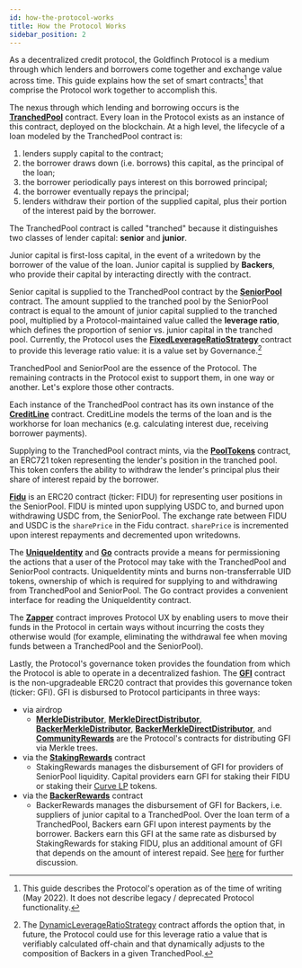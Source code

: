 ```yaml
---
id: how-the-protocol-works
title: How the Protocol Works
sidebar_position: 2
---
```


As a decentralized credit protocol, the Goldfinch Protocol is a medium through which lenders and borrowers come together and exchange value across time. This guide explains how the set of smart contracts[^1] that comprise the Protocol work together to accomplish this.

The nexus through which lending and borrowing occurs is the **[TranchedPool](./contracts/core/TranchedPool)** contract. Every loan in the Protocol exists as an instance of this contract, deployed on the blockchain. At a high level, the lifecycle of a loan modeled by the TranchedPool contract is:
1. lenders supply capital to the contract;
2. the borrower draws down (i.e. borrows) this capital, as the principal of the loan;
3. the borrower periodically pays interest on this borrowed principal;
4. the borrower eventually repays the principal;
5. lenders withdraw their portion of the supplied capital, plus their portion of the interest paid by the borrower.

The TranchedPool contract is called "tranched" because it distinguishes two classes of lender capital: **senior** and **junior**.

Junior capital is first-loss capital, in the event of a writedown by the borrower of the value of the loan. Junior capital is supplied by **Backers**, who provide their capital by interacting directly with the contract.

Senior capital is supplied to the TranchedPool contract by the **[SeniorPool](./contracts/core/SeniorPool)** contract. The amount supplied to the tranched pool by the SeniorPool contract is equal to the amount of junior capital supplied to the tranched pool, multiplied by a Protocol-maintained value called the **leverage ratio**, which defines the proportion of senior vs. junior capital in the tranched pool. Currently, the Protocol uses the [**FixedLeverageRatioStrategy**](./contracts/core/FixedLeverageRatioStrategy) contract to provide this leverage ratio value: it is a value set by Governance.[^2]

TranchedPool and SeniorPool are the essence of the Protocol. The remaining contracts in the Protocol exist to support them, in one way or another. Let's explore those other contracts.

Each instance of the TranchedPool contract has its own instance of the [**CreditLine**](./contracts/core/CreditLine) contract. CreditLine models the terms of the loan and is the workhorse for loan mechanics (e.g. calculating interest due, receiving borrower payments).

Supplying to the TranchedPool contract mints, via the [**PoolTokens**](./contracts/core/PoolTokens) contract, an ERC721 token representing the lender's position in the tranched pool. This token confers the ability to withdraw the lender's principal plus their share of interest repaid by the borrower.

[**Fidu**](./contracts/core/Fidu) is an ERC20 contract (ticker: FIDU) for representing user positions in the SeniorPool. FIDU is minted upon supplying USDC to, and burned upon withdrawing USDC from, the SeniorPool. The exchange rate between FIDU and USDC is the `sharePrice` in the Fidu contract. `sharePrice` is incremented upon interest repayments and decremented upon writedowns.

The [**UniqueIdentity**](./contracts/core/UniqueIdentity) and [**Go**](./contracts/core/Go) contracts provide a means for permissioning the actions that a user of the Protocol may take with the TranchedPool and SeniorPool contracts. UniqueIdentity mints and burns non-transferrable UID tokens, ownership of which is required for supplying to and withdrawing from TranchedPool and SeniorPool. The Go contract provides a convenient interface for reading the UniqueIdentity contract.

The [**Zapper**](./contracts/core/Zapper) contract improves Protocol UX by enabling users to move their funds in the Protocol in certain ways without incurring the costs they otherwise would (for example, eliminating the withdrawal fee when moving funds between a TranchedPool and the SeniorPool).

Lastly, the Protocol's governance token provides the foundation from which the Protocol is able to operate in a decentralized fashion. The [**GFI**](./contracts/core/GFI) contract is the non-upgradeable ERC20 contract that provides this governance token (ticker: GFI). GFI is disbursed to Protocol participants in three ways:
- via airdrop
  - [**MerkleDistributor**](./contracts/rewards/MerkleDistributor), [**MerkleDirectDistributor**](./contracts/rewards/MerkleDirectDistributor), [**BackerMerkleDistributor**](./contracts/rewards/BackerMerkleDistributor), [**BackerMerkleDirectDistributor**](./contracts/rewards/BackerMerkleDirectDistributor), and [**CommunityRewards**](./contracts/rewards/CommunityRewards) are the Protocol's contracts for distributing GFI via Merkle trees.
- via the [**StakingRewards**](./contracts/rewards/StakingRewards) contract
  - StakingRewards manages the disbursement of GFI for providers of SeniorPool liquidity. Capital providers earn GFI for staking their FIDU or staking their [Curve LP](https://curve.fi/factory-crypto/23) tokens.
- via the [**BackerRewards**](./contracts/rewards/BackerRewards) contract
  - BackerRewards manages the disbursement of GFI for Backers, i.e. suppliers of junior capital to a TranchedPool. Over the loan term of a TranchedPool, Backers earn GFI upon interest payments by the borrower. Backers earn this GFI at the same rate as disbursed by StakingRewards for staking FIDU, plus an additional amount of GFI that depends on the amount of interest repaid. See [here](https://docs.goldfinch.finance/goldfinch/protocol-mechanics/backer-incentives) for further discussion.

[^1]: This guide describes the Protocol's operation as of the time of writing (May 2022). It does not describe legacy / deprecated Protocol functionality.

[^2]: The [DynamicLeverageRatioStrategy](./contracts/core/DynamicLeverageRatioStrategy) contract affords the option that, in future, the Protocol could use for this leverage ratio a value that is verifiably calculated off-chain and that dynamically adjusts to the composition of Backers in a given TranchedPool.
